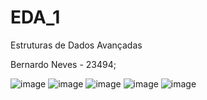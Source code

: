 # EDA_1
 
Estruturas de Dados Avançadas

Bernardo Neves - 23494;

![image](https://user-images.githubusercontent.com/49163443/170832711-329974ed-9434-46fa-aa77-c63d07b66b55.png)
![image](https://user-images.githubusercontent.com/49163443/170832717-c05b8556-6c5e-4f15-ae07-cb7c47e94a2a.png)
![image](https://user-images.githubusercontent.com/49163443/170832726-83724740-cf7b-4bc6-b42b-44a48f24ff26.png)
![image](https://user-images.githubusercontent.com/49163443/170832730-0aa08110-1816-4509-b3f3-6ff62b20e363.png)
![image](https://user-images.githubusercontent.com/49163443/170832736-a4fb5d30-fb78-40e0-b1d5-4f75fbd0bdd7.png)

